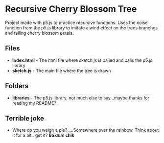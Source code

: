 # Recursive Cherry Blossom Tree
Project made with p5.js to practice recursive functions. Uses the noise function from the p5.js library to imitate a wind effect on the trees branches and falling cherry blossom petals. 
## Files
- **index.html** - The html file where sketch.js is called and calls the p5.js library
- **sketch.js** - The main file where the tree is drawn
## Folders
- **libraries** - The p5.js library, not much else to say...maybe thanks for reading my README? 
## Terrible joke
- Where do you weigh a pie? ....Somewhere over the rainbow. Think about it for a bit.. get it? **Ba dum chik**